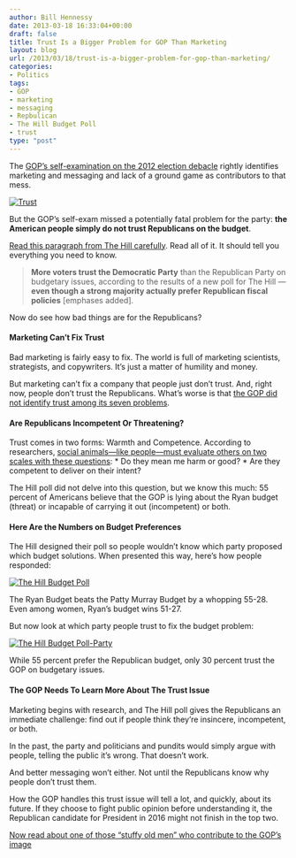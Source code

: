 ```yaml
---
author: Bill Hennessy
date: 2013-03-18 16:33:04+00:00
draft: false
title: Trust Is a Bigger Problem for GOP Than Marketing
layout: blog
url: /2013/03/18/trust-is-a-bigger-problem-for-gop-than-marketing/
categories:
- Politics
tags:
- GOP
- marketing
- messaging
- Repbulican
- The Hill Budget Poll
- trust
type: "post"
---
```


The [GOP’s self-examination on the 2012 election debacle](https://dyn.politico.com/printstory.cfm?uuid=780D5921-8ABC-4954-ADC1-6C6A522AC300) rightly identifies marketing and messaging and lack of a ground game as contributors to that mess.

[![Trust](https://hennessysview.com/wp-content/uploads/2013/03/Trust_thumb.jpg)
](https://hennessysview.com/wp-content/uploads/2013/03/Trust.jpg)

But the GOP’s self-exam missed a potentially fatal problem for the party: **the American people simply do not trust Republicans on the budget**.

[Read this paragraph from The Hill carefully](https://thehill.com/polls/288641-hill-poll-voters-prefer-gop-budget-ideas-but-dislike-republican-party-). Read all of it. It should tell you everything you need to know.

> **More voters trust the Democratic Party** than the Republican Party on budgetary issues, according to the results of a new poll for The Hill — **even though a strong majority actually prefer Republican fiscal policies** [emphases added].
> 
> 

Now do see how bad things are for the Republicans?

#### Marketing Can’t Fix Trust

Bad marketing is fairly easy to fix. The world is full of marketing scientists, strategists, and copywriters. It’s just a matter of humility and money.

But marketing can’t fix a company that people just don’t trust. And, right now, people don’t trust the Republicans. What’s worse is that [the GOP did not identify trust among its seven problems](https://www.politico.com/story/2013/03/rnc-report-growth-and-opportunity-88987.html).

#### Are Republicans Incompetent Or Threatening?

Trust comes in two forms: Warmth and Competence. According to researchers, [social animals—like people—must evaluate others on two scales with these questions](https://www.relationalcapitalgroup.com/wp-content/uploads/2010/03/Warmth-Competence-2007.pdf):   * Do they mean me harm or good?    * Are they competent to deliver on their intent? 

The Hill poll did not delve into this question, but we know this much: 55 percent of Americans believe that the GOP is lying about the Ryan budget (threat) or incapable of carrying it out (incompetent) or both.

#### Here Are the Numbers on Budget Preferences

The Hill designed their poll so people wouldn’t know which party proposed which budget solutions. When presented this way, here’s how people responded:

[![The Hill Budget Poll](https://hennessysview.com/wp-content/uploads/2013/03/The-Hill-Budget-Poll_thumb.png)
](https://hennessysview.com/wp-content/uploads/2013/03/The-Hill-Budget-Poll.png)

The Ryan Budget beats the Patty Murray Budget by a whopping 55-28. Even among women, Ryan’s budget wins 51-27.

But now look at which party people trust to fix the budget problem:

[![The Hill Budget Poll-Party](https://hennessysview.com/wp-content/uploads/2013/03/The-Hill-Budget-Poll-Party_thumb.png)
](https://hennessysview.com/wp-content/uploads/2013/03/The-Hill-Budget-Poll-Party.png)

While 55 percent prefer the Republican budget, only 30 percent trust the GOP on budgetary issues.

#### The GOP Needs To Learn More About The Trust Issue

Marketing begins with research, and The Hill poll gives the Republicans an immediate challenge: find out if people think they’re insincere, incompetent, or both.

In the past, the party and politicians and pundits would simply argue with people, telling the public it’s wrong. That doesn’t work.

And better messaging won’t either. Not until the Republicans know why people don’t trust them.

How the GOP handles this trust issue will tell a lot, and quickly, about its future. If they choose to fight public opinion before understanding it, the Republican candidate for President in 2016 might not finish in the top two.

[Now read about one of those “stuffy old men” who contribute to the GOP’s image](https://hennessysview.com/2013/03/16/dear-senator-danforth-rockefeller-is-dead-and-so-is-your-message/)
